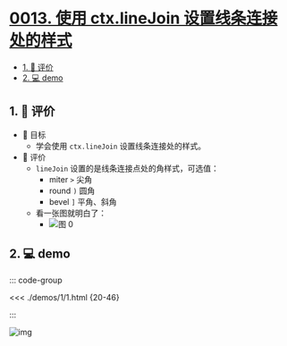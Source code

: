 # [0013. 使用 ctx.lineJoin 设置线条连接处的样式](https://github.com/Tdahuyou/TNotes.canvas/tree/main/notes/0013.%20%E4%BD%BF%E7%94%A8%20ctx.lineJoin%20%E8%AE%BE%E7%BD%AE%E7%BA%BF%E6%9D%A1%E8%BF%9E%E6%8E%A5%E5%A4%84%E7%9A%84%E6%A0%B7%E5%BC%8F)

<!-- region:toc -->

- [1. 🫧 评价](#1--评价)
- [2. 💻 demo](#2--demo)

<!-- endregion:toc -->

## 1. 🫧 评价

- 🎯 目标
  - 学会使用 `ctx.lineJoin` 设置线条连接处的样式。
- 🫧 评价
  - `lineJoin` 设置的是线条连接点处的角样式，可选值：
    - miter `>` 尖角
    - round `)` 圆角
    - bevel `]` 平角、斜角
  - 看一张图就明白了：
    - ![图 0](https://cdn.jsdelivr.net/gh/Tdahuyou/imgs@main/2025-08-18-20-14-47.png)

## 2. 💻 demo

::: code-group

<<< ./demos/1/1.html {20-46}

:::

![img](https://cdn.jsdelivr.net/gh/Tdahuyou/imgs@main/2024-10-03-23-15-35.png)
